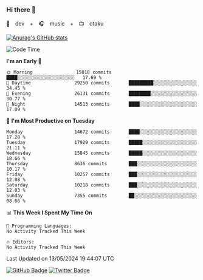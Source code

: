 ### Hi there 👋

🚀　dev　+　🎧　music　+　📺　otaku


[![Anurag's GitHub stats](https://github-readme-stats.vercel.app/api?username=koheitasaka&count_private=true&show_icons=true&theme=monokai)](https://github.com/koheitasaka/github-readme-stats)

<!--START_SECTION:waka-->
![Code Time](http://img.shields.io/badge/Code%20Time-1%2C161%20hrs%2023%20mins-blue)

**I'm an Early 🐤** 

```text
🌞 Morning                15018 commits       ████░░░░░░░░░░░░░░░░░░░░░   17.69 % 
🌆 Daytime                29250 commits       █████████░░░░░░░░░░░░░░░░   34.45 % 
🌃 Evening                26131 commits       ████████░░░░░░░░░░░░░░░░░   30.77 % 
🌙 Night                  14513 commits       ████░░░░░░░░░░░░░░░░░░░░░   17.09 % 
```
📅 **I'm Most Productive on Tuesday** 

```text
Monday                   14672 commits       ████░░░░░░░░░░░░░░░░░░░░░   17.28 % 
Tuesday                  17929 commits       █████░░░░░░░░░░░░░░░░░░░░   21.11 % 
Wednesday                15845 commits       █████░░░░░░░░░░░░░░░░░░░░   18.66 % 
Thursday                 8636 commits        ███░░░░░░░░░░░░░░░░░░░░░░   10.17 % 
Friday                   10257 commits       ███░░░░░░░░░░░░░░░░░░░░░░   12.08 % 
Saturday                 10218 commits       ███░░░░░░░░░░░░░░░░░░░░░░   12.03 % 
Sunday                   7355 commits        ██░░░░░░░░░░░░░░░░░░░░░░░   08.66 % 
```


📊 **This Week I Spent My Time On** 

```text
💬 Programming Languages: 
No Activity Tracked This Week

🔥 Editors: 
No Activity Tracked This Week
```


 Last Updated on 13/05/2024 19:44:07 UTC
<!--END_SECTION:waka-->

[![GitHub Badge](https://img.shields.io/badge/GitHub-100000?style=for-the-badge&logo=github&logoColor=white)](https://github.com/koheitasaka)
[![Twitter Badge](https://img.shields.io/badge/Twitter-1DA1F2?style=for-the-badge&logo=twitter&logoColor=white)](https://twitter.com/sleep_asleep_)
